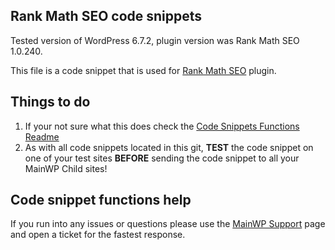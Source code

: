 ## Rank Math SEO code snippets

Tested version of WordPress 6.7.2, plugin version was Rank Math SEO 1.0.240.

This file is a code snippet that is used for [Rank Math SEO](https://wordpress.org/plugins/seo-by-rank-math/) plugin. 

## Things to do

1. If your not sure what this does check the [Code Snippets Functions Readme](https://github.com/mainwp/Code-Snippets-Functions/blob/master/README.md)
2. As with all code snippets located in this git, **TEST** the code snippet on one of your test sites **BEFORE** sending the code snippet to all your MainWP Child sites!

## Code snippet functions help

If you run into any issues or questions please use the [MainWP Support](https://mainwp.com/support/) page and open a ticket for the fastest response.
